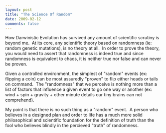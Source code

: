 ```yaml
---
layout: post
title: "The Science Of Random"
date: 2009-02-12
comments: false
---
```


How Darwinistic Evolution has survived any amount of scientific scrutiny is beyond me.  At its core, any scientific theory based on randomness (ie: random genetic mutations), is no theory at all.  In order to prove the theory, you would need to assert that randomness is indeed true and since randomness is equivalent to chaos, it is neither true nor false and can never be proven.
   
   
Given a controlled environment, the simplest of "random" events (ex: flipping a coin) can be most assuredly "proven" to flip either heads or tails on command.  The "randomness" that we perceive is nothing more than a list of factors that influence a given event to go one way or another (ex: wind + spin + gravity + other minute details our tiny brains can not comprehend).
   
   
My point is that there is no such thing as a "random" event.  A person who believes in a designed plan and order to life has a much more solid philosophical and scientific foundation for the definition of truth than the fool who believes blindly in the percieved "truth" of randomness.

